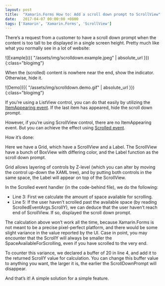 ```yaml
---
layout: post
title:  "Xamarin.Forms How to: Add a scroll down prompt to ScrollView"
date:   2017-04-07 00:00:00 +0800
tags: ['Xamarin', 'Xamarin.Forms', 'ScrollView']
---
```

There’s a request from a customer to have a scroll down prompt when the content is too tall to be displayed in a single screen height. Pretty much like what you normally see in a lot of website:

![Example]({{ "/assets/img/scrolldown.example.jpeg" | absolute_url }}){:class="blogimg"}

When the (scrolled) content is nowhere near the end, show the indicator. Otherwise, hide it.

![Demo]({{ "/assets/img/scrolldown.demo.gif" | absolute_url }}){:class="blogimg"}

If you’re using a ListView control, you can do that easily by utilizing the [ItemAppearing event](https://developer.xamarin.com/api/event/Xamarin.Forms.ListView.ItemAppearing/). If the last item has appeared, hide the scroll down prompt.

However, if you’re using ScrollView control, there are no ItemAppearing event. But you can achieve the effect using [Scrolled event](https://developer.xamarin.com/api/event/Xamarin.Forms.ScrollView.Scrolled/).

How it’s done:

<script src="https://gist.github.com/xyfoo/93318427cb1394de49475b7d76bf80df.js"></script>

Here we have a Grid, which have a ScrollView and a Label. The ScrollView have a bunch of BoxView with differing color, and the Label function as the scroll down prompt.

Grid allows layering of controls by Z-level (which you can alter by moving the control up-down the XAML tree), and by putting both controls in the same space, the Label will appear on top of the ScrollView.

In the Scrolled event handler (in the code-behind file), we do the following:

<script src="https://gist.github.com/xyfoo/f401238720c487dcd9cc444eebe325ad.js"></script>

* Line 3: First we calculate the amount of space available for scrolling.
* Line 5: If the user haven’t scrolled past the available space (by reading ScrolledEventArgs.ScrollY), we can deduce that the user haven’t reach end of ScrollView. If so, displayed the scroll down prompt.

The calculation above won’t work all the time, because Xamarin.Forms is not meant to be a precise pixel-perfect platform, and there would be some slight variance in the value reported by the UI. Case in point, you may encounter that the ScrollY will always be smaller the SpaceAvailableForScrolling, even if you have scrolled to the very end.

To counter this variance, we declared a buffer of 20 in line 4, and add it to the returned ScrollY value for calculation. You can change this buffer value to anything you want, the larger it is, the earlier the ScrollDownPrompt will disappear.

And that’s it! A simple solution for a simple feature.

